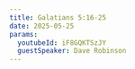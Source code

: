 ```yaml
---
title: Galatians 5:16-25
date: 2025-05-25
params:
  youtubeId: iF8GQKTSzJY
  guestSpeaker: Dave Robinson
---
```

